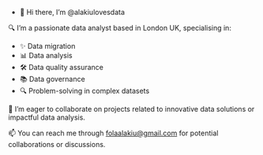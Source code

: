 - 👋 Hi there, I’m @alakiulovesdata
  
🔍 I’m a passionate data analyst based in London UK, specialising in:

- ✨ Data migration
- 📊 Data analysis
- 🛠️ Data quality assurance
- 📚 Data governance
- 🔍 Problem-solving in complex datasets

💞️ I’m eager to collaborate on projects related to innovative data solutions or impactful data analysis.

📫 You can reach me through folaalakiu@gmail.com for potential collaborations or discussions.

<!---
alakiulovesdata/alakiulovesdata is a ✨ special ✨ repository because its `README.md` (this file) appears on your GitHub profile.
You can click the Preview link to take a look at your changes.
--->

